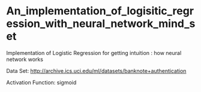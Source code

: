 # An_implementation_of_logisitic_regression_with_neural_network_mind_set
Implementation of Logistic  Regression for getting intuition : how neural network works

Data Set: http://archive.ics.uci.edu/ml/datasets/banknote+authentication

Activation Function: sigmoid

